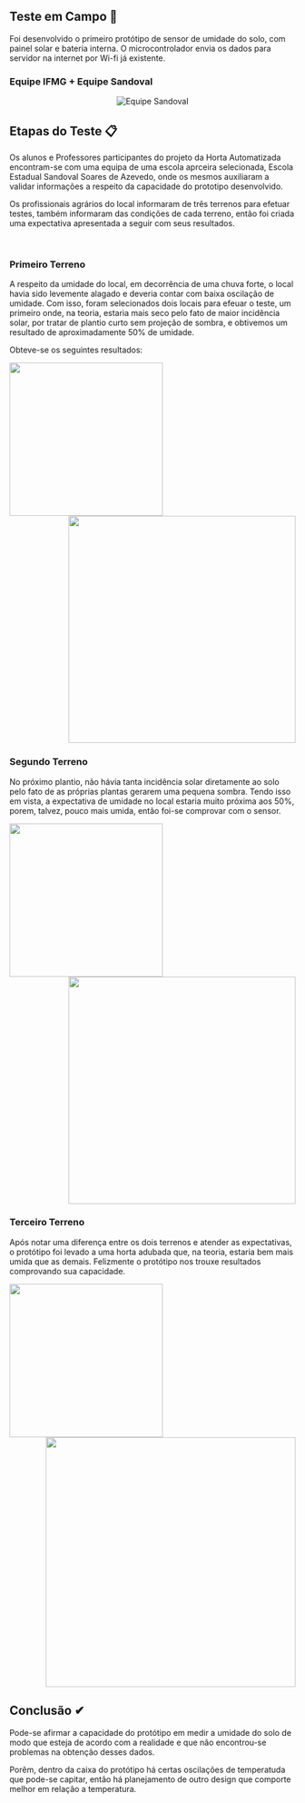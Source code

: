 ## Teste em Campo 🌾

Foi desenvolvido o primeiro protótipo de sensor de umidade do solo, com painel solar e bateria interna. O microcontrolador envia os dados para servidor na internet por Wi-fi já existente.
<br>

### Equipe IFMG + Equipe Sandoval
<div align="center">
  <img alt="Equipe Sandoval" src="https://lh3.googleusercontent.com/fife/AAbDypAhmxk5RkNFT2fK5NCX7sA-g17W6yXT842avIEd9Is9SfrEBo9cMwVSdX2X6qU_pJY4QD6rCpzyKpMRPwr-Kf0pstWUGQpFdwujZ9HUGsLEX1HB5T3IxwzSVVelCeuJBb-_N206ou0OFoAFvgJ2H-YFbKi3AyDTLL1CpH8hXPP7ZTWNAigwMBlZirZGbgZFerFPZ1m6Nmm7zQ8nocIN2vbTdN5OZsu7oc64jTIRjtDhQl0cccAyjRVzAVpe3BATULcg22kyrjiBhIXFFcFiFXrAP8RKHLnosU8WKkl8EcasjKsgDzuBmQxpI-bapCKmxtrOjslWUY-uesuV3AToOQGa2_05hr2P-tDy8iVxyOGDVqN7v34bFFBMTzW7NI5N9vFHS96AroNvmqxEGsoG1zwNua_fG7tWDOkrKHAkwHtL-ltccTYOi8dKZf0F7XLU6QysYrSLerxpdiHUrCHzNF0qTEz7unFmNXxYCvU5mSWoVspgRroQN4CSjiI33FkY7lZ2IJcSbmfBxDInCn5HFAQwJCBkgVwyTI-YOvHyrpQ71PZzv8ZECOPryF3CDhedLbQpULn3DilzswtSAbn7gFGSNHJIjFBgzGu4NVCxVA5M1O5-n3m_qXes0qMLzqkz_-LNA-emWd5X9unif5-lGGhX6z2r0RokEIYEoqp0D6BNNrSnaFGd2DXusmx_FulDTxYNr9-lP2HA2kNx932DBix5Q1bhXBYwkFnAC9Y4tiCSv7lxKZCjP6e1-jta-zK5KDsXpLl3sgV3_jh1GeggBCNiZ_1baVqQo-1cfNv8idNjlxRSnFhMS5vgFmxe6NR8ZCvPCdw_vg1Z7LiqMzhUen2pDSLnqd5jq83KWCCsvqRmSVE5cYt20g5WfSfF1GE79ntpZHX23Z-IDC3c-FaBS6uRou351yba4Ro19fCz6DU5Q1_IKDFK2BMJhbCVy7ij3MkvXukQbnnWAdkZ0xy4Tgc0ydTkJ5bDBs8rb_YQgv0ZAe0PQlQlXuOZSUy7Qc766m3jjqi0pfuIzseZcAZmicQqAMoV20eAyB9sF-Uwsa7FO-AyhALWv3JN1fSHqDqVCUEcSnXkgHvzhaI8XL3e7ng8a4v1jZ_Xx0g0d4yM_WWjZDvOyxLj-1W25IE_7ovEpmXkir7Psj4kcKf_fmM6c95dIhLpYdzzxAPUJbmrlQMZVhjresPovZFfS7NQesLXyJpEYlkwwEmRKGy8ywFf7hVygSGslpo_2D26kwN0E5Hg1fukYMmlDroex2UplikBf1ru90EQxihPsdgFpRyN7sGHBczUZBTKaf9s_1ftTnMSn_TzTgMiLn_IqsASA54R1juD3_T4hbtBVZblTGgXzaztPlhkao-2SQINL693tV9vhweng4_WEiWxLEL4CevLIb9bMr0z-mQhSHruVY5ci44aR45VJ9A6r_hWoDafkIWRP-MeuYg7qntxauAzToZpTraSTpbAkcca8QmuqfYygvEGAwnUZBebyhwHjc1gZsx4fvoYcKOG1P3XUMNwk4nGlFkNRzSf6jI1V4O1IVjnRykZMjkVMsFBvT2w9XHvXebms-eYo9IRudWEtKaEDaBgIg=w1920-h969" />
</div>

##

## Etapas do Teste 📋

Os alunos e Professores participantes do projeto da Horta Automatizada encontram-se com uma equipa de uma escola aprceira selecionada, Escola Estadual Sandoval Soares de Azevedo, onde os mesmos auxiliaram a validar informações a respeito da capacidade do prototipo desenvolvido.

Os profissionais agrários do local informaram de três terrenos para efetuar testes, também informaram das condições de cada terreno, então foi criada uma expectativa apresentada a seguir com seus resultados.

<br>

### Primeiro Terreno
A respeito da umidade do local, em decorrência de uma chuva forte, o local havia sido levemente alagado e deveria contar com baixa oscilação de umidade.
 Com isso, foram selecionados dois locais para efeuar o teste, um primeiro onde, na teoria, estaria mais seco pelo fato de maior incidência solar, por tratar de plantio curto sem projeção de sombra, e obtivemos um resultado de aproximadamente 50% de umidade.

Obteve-se os seguintes resultados:

<div style="display: inline-block">
  <img height= "270" src="https://lh3.googleusercontent.com/fife/AAbDypDLJhSsMTRCKJYtCGWyHyTIIWmqzWLS6_Hpj8Y2kzY3n51c34KEERuogLRvSJNAJViS6cLn-ugk97w38y9v3sj52-sZyDIHxeqxW6Dm0nYueVpQGHm1EMMa7jQABbRU2I-tCciscna13mqTAS0T37bP4zF30yUVphTasY6KO26BtM07iRBm4Pu4VfvrHq2xJMDLTIttUzcmK1fc8kx72dhzpiNyt5JYvpZk2heDtEZWGZtMXKRcf5XyQxNxHUxr2bVj3heI2PKFs5xup9tXJSfh99CzbplOWBKrHTNziZ47vSF2YuarwxCogBATAV6l2ovSio1N_uPDVPmsqlZvtfeVwoDcnXSrvl3zBem-xTtJiZfzu6Z638T5_NFqH7Ad1NM3qAsBpd97ex8ZvlfC8nLeQxEbkdMnexdfeo0wfT3QTsLHbuV7MZrK6lDfOlMz0WUoX1h0IqT9AAaL22gJXkVdI2bmH64Gq4BlW-OrzAgTx89EsMBFsZAtkrnikudPiTUJlx5RMJZrDbwjp3Bv6_j9u9Y7sbLFMhggMCnXOCPuR4hZbD7Wqjs0KyNkQjasVFmP3gQa1Do_EiId3ggInVRCDZCbbPR_SgP3-h7jd1EsSLHv6X6QrzChcX2N0E-pQGgZ_yZkskZ6vm1F090v6OGERY0CxsQwRmHAJli_CwK9ZlW7UC9y6PFACbuG71jaQ0p2_0QXNtJ75TKIoXrBvbvEmsw7S9jZGIKc78H3Nxuq9TmdFzDHLS218NkNtnZJ0dYYvyTxGrWaCt1h5Xbdbkh0bycIAT9kz1Z5D8UrobJ-_DhD2avI7ItGP2SgSFmJD3FzWBv1wCKM4hGFRutjPRnm3xYff5Ve6I0lofeA0bbG2h88Y1i1gbPMGyPBuPneVPIfI2Kwz2DHzjk7OYJtH2sTE0j2VM1H-LwhkUNtF4YUQNzFjPIvLMGdrsaaolDiROVcQ0SHvaNs4k3VTe3GUSryBJ6Z5rylUBuE-GLRe8hXQNsyL2f3sUssBH0cQFwUkoxm_i8mGRFb_4zQDlOyjSybiyA9fsAxqNh6Byr2_dcyCkWpEHZhufg5f3cJ6OesVA0BbRPNJiBNHWOG84a_t4uES7qaB1PmsgMx1V0lANOBan3Zk8P_m28uRZktPReyKmnbg2tpKJ_WYCRBMtxacVv28PtC4FJIMGLLCXAW71oXCScXxwrohW8OeRWvyiND5q0D2AsYZsKiRHirSfjb7Vle50UWXlXz07FnQ5ZC9xOu_o-v7b7m4Lxs05YLIUuciwYfq5aVzHCgxfdMkfEjp6J3e8oCB-Co36QHcJ2z_mE8fG3n4Y8IkJF10i8u0g6BV9xdLcnMqkxUidQl6BYL5JQnhdkokJUjvapyjZkl6GNT0Z0smcaGO1QUzT12znEDn1RPnNq2UVZ1wle6q2Vrb9yotjb5OS_KJBKPkcqF5nm610Nkhfca7lM8rBHYLyAZkhmNuppY3g-CW4snXQqSfYcBneMZivKlSSVVF3An5sBmhBxEy5_UjndajgB294Pf56PvN018RndN16_YbSqW1RAM1FFFGCHnyz8G_fcwzPau_NlUhu-1w_RUf7tgMCfWrA=w1920-h969"/>
  <img align="right" height= "400" src="https://lh3.googleusercontent.com/fife/AAbDypDQ8n5Fhn_YRgLSo2sqaNnNI7CU18j0N5QJTdr6aj9P5Duz24GyrQjyHsKi7q47LPAiQ9EkjNeufZ3i3UsyMGj11ToIZtLSubA0pdAGN3bTm7t82HKu9sLUpaEDFFNoyd754sB0k2MaRJ9rYSpT-Hi9QDoxlIN0vae1HiCudRc5f68BbQdwp1qEOHzFhOnUtET7yEC3-CQSI2qgyoFDkMTd33lyrtYgmgN-jC5nkHXZ87xIo8h_z7lfJfwFxlwJ3opRfiOyLExEQgOkNh5Ig6C8E0QEBkAuDWWc8xR9qVXJIu9p8sYAE0LuhGXwzEeyIGLEhy-UwnGvwmqcIaO-bnoW36hC8tIHaVlvl5xhiTKq1_fw3gpnJUDMrHryROg5MSbAL7SZ_UOBsFTOoV7RdzeyaS5LqguhXFLjItx83FB2WGRqViVA8VJqrH4qhuaDzjWD0pSPtobRzyYdi8v6FCO1sbh-Sju3SnlRcccgKWYZvj5mue4zZ8XZzEcxK_WwkVQLUONQjyDf7jbiYAko9nrYXn4BRqtFaZy7Lw5CpMGHyOKwqGNNlNkrsocObxpnbPznqdvbHIBWwToBAeiZP_c3SfGD6KzL1T5kNJfW9uOUip6VBSNpn3zF_9Toy1iHqU18hTJfbO4jc1mDdfEuiCoZcte8VeJP2vx9poKswDgu_C75Q0Ja4F9XV_MjoPaKyfePlhu5hrIu2e41MjCZdaAWvu_RoOz6i1IFImmsWPA6MLn17o_FpyVJB68pMqcr6SW4-JIbg7DD6Xw6AG2LV0DvWITvrpB-JeBvqFoLzP-p-auJpSt3IaFHKJkCrO2MVfLKkfiGVIJKaRQbHJ4JSE1CUvJ3fWtnHEvMjK-qg20eiTv3ZM8TNnAAORaUHQIte8sMIY6uxQ6lUAMyo15OcTyVsVYMHBb4liyC-UpRhpR05cPFWA0iWdOU7WOd-iz82Djent1QPPZY4S0LoR8ypgWWxJDI1NwPiLlhJTmdaSkXR167JtskRK7ZNpbfbYtdgpYoeIIM_fb7UjQU64dJCbaItpgzoawF3FnIA32JZxX-dcJRO645Uijkjv_J9C9FEbwFKKIBeJTWmu66UEOs4lQgDQ4Biw499wxuVdsmTKFnjcs9Hz0FLNE_gi-3EwM2AqDUCp9Eai9WYTw3E6u2gwORmH0opdQ2Aws8XY1duyFDsKKJl86OSCss78VrbiZ53jBbSAAbxXsPiIPrHhS5hgk1EKWCLjCyt3EReXqqoJ7uHBwZoNrs10l1D7dnQnqopPB-_zHzk5SBx0K7WwJ83YS2XGcd13Pq_qJYPJkq-EDscCG2pGbnV-zRAsmAhY23-TyGkHVxURtE6oTVZQRPF7iP_2_3nQgU05Ae1m2jR446ygRnshs0aMd7H0Yiu3-bkbpzscPaweTI2pAE2AxiwDjeeorJYSrmHNZaMmAW21-7HQHsyYkgHahbHrI-kBhoicUE0QpYK29uX2ulT2MkBsUEtwHtepdCRi5XVyKric_UqJZiKu3WPFx98ShiX53h0D5XslO0mS6eOo0sPR0kTd8toK6J28pRwvH1jUwysX9wtsXAQHar7Ih433Gge2mpMQ=w1395-h745"/>
</div>

<br>

### Segundo Terreno
No próximo plantio, não hávia tanta incidência solar diretamente ao solo pelo fato de as próprias plantas gerarem uma pequena sombra. Tendo isso em vista, a expectativa de umidade no local estaria muito próxima aos 50%, porem, talvez, pouco mais umida, então foi-se comprovar com o sensor.


<div style="display: inline-block">
 <img height= "270" src="https://lh3.googleusercontent.com/fife/AAbDypCMcxg5RwV6MW-EOn2rhGQ9jI72g1fagqbUUVAm_QD5QZCjeO08DBOrY6XrbLcB60g811OALiZXhYhThEXjUxGxM7CMjeZuI00X8HoMktpoGg9zh99zus5B8qf6FAc4c9BjxXwyk8gqL8fO3LCQDqaI6aE3l5TRYwZ6j3neTS0llfmYx0oRVKggx_IekX7xTjlrvAvGCdb0h3yRIrPMKCNkF660oNlQS7uIAhzWp6yWFl-7G5WkRmSaBdxPN-GBf23EKC6DvCtsZoDsF-NNcalYCxqFqsw2jUCXYClreu4W53w3wkWXUe63WUnox0GvYP_PmG9tDMYlEYoKip614gTkjYqS6xgA-ACO8YJHppi7qzn4XdgntuDs2avvbouhjMktrcSV_p6wEI_q0_AXJLQnCo_X0AC8ZHhbvPhIQvpsBMmnvnJeUleZrGnIoRymw5blDbSXVK0tw_N0Iwpmr-tZDuULjJSSW594qiGJmtqn9jArptqk6Z1T6ITGTmaffNRcfq1LXb2S7wSAH3WRVH7zHJgeZu046w5TQ6fpCNdEUIqhRjCHmkuqD54-y_Y2tjc20J0xUGPh17G0hS4QcLjIlGG2RnqUEP0Q_qdYU1hT_2eGNconDTifXfF8ROSY48t631tzCs7MLe5iPnUq9W6NCrJm0wsZo268MHMg-tmEE7qFFox3yXoiqzzM0Jybs2g8ZbZ7XayI5RcQN4bmI0Jd4Q6G0kwYT3WRpD3xhHR4dvNVlmIjQkpokCuPxV0-IYs-fVNErVR3m99AvG2XE2tkQnsMle8K2SRuokv8xD2aKdlVL48SQR3gIrmkKGXMjlvk9dy9iy-du_fgCGQ564AdzEXiWOBbZjmwzHsQRbJPw7kmFqpIJy0Ij-xaSgRit8yvfSWnR1Gt2AX8eJ1guYtsLPHVaZs_4OLQ7dHGXsSDbI9HOEitLsF1pdvXOcx0d27zC8FSoBhj5D7bWR5D2d7TD2tV6H9O9XTPYWYl9rDair96SxTiCfbjllXDfEF4efH7pkTr-YKOrdnKMEVDrpR3EPiDTApVsE8y5fSCyl9jOZe2zpm1q4l_0EYi-G_9-R_y7jjzmENR3pWi9VVa55EwW5HuTgwoAsUPoy-cea1bN9GxhoroAkXJFGoDu6QafcAqdLNan8HgnGIyBSKa7SpLrPGPga-Qp8cmTbRCx3cn4FCjvVlg_5wgSF_uVT7DoiUMOMGtIVhvliVmB2QHxzh5tx_ASTgPSq2ALLAWR-r8VQ2F2cxntQ-QJq7Th9YdSsxAhhUNpwbvBHXlPFO5O_KtC4_iVs8NxMObYGeQtlq3POEbsxbYSqm96Vbr5UA7N28Vf1FK_U87mk9zA0SSkz3quz_jJDJ_IaV8ruiaZykGHphvnlzls9q955o60ZQ9-mzIy1_WUegziZDlFoiPHDg5cnT4XAG0SlHH-Lo5AAMVCB6eqK9M-SOwgjsfuGry0RYPFwVy15UWmQoy_VOrQ-_ghvmMHkFbxyks0ULBGuqlLx_XURU2UeBN-idueVDsJq6CSV-DX7sh2nMkYJYAG-3ffEw6MJDRnwwDR8WejMxGoogh4-zh9mt0p4O7sXDhaw=w1920-h936"/>
 <img align="right" height= "400" src="https://lh3.googleusercontent.com/fife/AAbDypCmlmO-4MfMA_vwTjcioCaj6EQbHjBuOYyYJZnQr6mRA3sBdJfx0wwWL92v_UD07FosFqz3ig1df3xF3Rnga_kXOF-wCmEJHGPMKAzpyb-9a5yd-o-0uby8KR3JbR77x-ZrZmz5LHNNdz3NNWjYll28wuZ3Jcy0GB8CetsCvL5yz7TRZdOOx1Zr3N_OGrbplKgD-WtQY8T8U4uS7pMskzR_j6RsJEzAlNFn06ITb77k4jnImlX5vuK20oJtjIrrmnEa9MMZivyD_G5kORPpu5IiNrY_nlAfb0RKTIO7l0DrwmfmKXMKoMdX_nsqV5mPrgEil9wQbrvb-MZVUFa_DQ3RddIqmN1AMJkLROMeE7HPfVvr-g3Q1INcBQXNwOMNlXi9P64ImHqQBz8PMhea_q9_lw6vXtxxYpmYICnOS3t2fTmofkHLkgKwBiuhR4gT7-_rN_ULm1L5qGcw3hNXpuz-MUz8eWORTmzYj61s9-Wiz3_tUntUm445tqoNgUN-VstXE6ifCGIultViv9uCF65fi_3HUReXIaHWccxssioQDGakKaFc3fiLPiNgOgF4bzrGiZH79ZWc9MOfG-SZ8km2GQ6ntI3Bu3jgXUXLw3_U6o8tYYsZqksouLHiTYjcvUZdyTGqgeBbzasvHFWNEl6i0Nkry_7CFgPiLVZMIPv5cCCfok7QdBEyijWc9Gr7IHIDZyfLEZx-HiHpbFBpEI3XELnC0JiUI0V1hL7-tw_AqBc_yzeV4HuAC3NWkzFCL26HjY3wMmiOIrobgKmYyWnYHkszZNtpxJXkFVdJY96GLw55HKGaIggQjUETBunxNhbT40KNuFdmCAJYn0kjzLEpyjLUCJurGUcA_6Tb7KW_IQ1NTeQXMNrZEgUDuofc-Lle-MPyVeJmwJeliaKk9EiJs5NhoSo7pnOUIcmbP_bJgIclE6YD-1EfOW6PtKKLaYU9oZEx2vCQlvdRqbUhHRD7z2CbTNi8z9P-VuzLsK44aSoHNSsgRdSpMBidsGgUg6eij6uojCbrK8cuIMpmuHmfaXYK-o4hXTn4dXWhnpoKWyyTY8dve1dPS1r8DSksswnVVMNiZGqqmNy7KoiWF8Gv2PBF1MHHJ3Gsy6jr7f0xgRDJCzFiY28llgrfkqxLKcth5bK8w2t6BypJT0uiO3Vcyc3EAIMHw3dqg_iqeyHOEj8iyGG07X0NYRK3FXFX0dnL2BRaHbNsSZcomJwieot3p4-sciMlZrfyD0H1KEMb4JVUBZuxHVgFwIBqW9uWfAfrH9f7yotr7h7prE1jWTBKjQ2GXG3rP_2ExZSC6SD_sxYzhb-1elq_mP04sole8J5RNAiCwfLEXBrpbq1P3Ju5AwbGznRooRmeQmufCfk6u1qO-JW35MNOMTBmbZcD1YQo9S1O8c0McCImyfyy2WIXG3d-kfYVnzKXx7yOx0QaEkXzzPvGjVwfPqiGIMEgY5qohJl_s7GArte4uL5uVfEyC2xx6_rCtjWTap0My1UmtiAn6B0o9kirNZkc9m4OZjrB2vV4xMa3Mh-_aCjyEA0F65boWJyHG-z_bjAumBWRaILCqGfWju8-CxHx_Jhr8Q=w1920-h969"/>
</div>

<br>

### Terceiro Terreno

Após notar uma diferença entre os dois terrenos e atender as expectativas, o protótipo foi levado a uma horta adubada que, na teoria, estaria bem mais umida que as demais. Felizmente o protótipo nos trouxe resultados comprovando sua capacidade.

<div style="display: inline-block">
  <img height= "270" src="https://lh3.googleusercontent.com/fife/AAbDypDcIe_Omu01F6MfEaxeUJv4P9sHTIRzRUJKaS3LW2-m7dAa_8WMOjOVITUF3v7XDg3izUpPnFhBBBNkALqNLHtyH1_1-tawYCo9cFrRw63EsLMrotbbo5KgmtijRaGly4mYfjIdlZE5gsy7_o0R4ohtxJhEdj-mDqQt8U2Ir5ABVNXQICiiJqY7Nn5D4_aiCRQkXQepjbqa8NVId1SQyNP7pYfrm3eu48bWQE8VvUt-PjvT2GNFNVXOZt_-b0960NVQV3IojxElZOlDSQTKYxtzFQ8wqnMrYxNwCEc0AQ3co-p_9Uz6kAT0MO3QGy_A7n69IZ2wr3cQ8gBF3MGMZlG3jtYGsQW7mZmXZPq87Ow8-PjSMtpWUjkwnu0UMrvw-8E2zDyS5or3cuJl9zTHRo05fMqKh0QoTsA04FbP-K8q7HmlYLuE5BAObUhtnsqT16ztBtO5wr8gz4Mf5UtFgTSEkD7WetSF0K_-pNjERBcSN91fBLGud2UdTvg0lrKHK_ssiQfKuiAq36dUD7YKaUD4F--ytZf8f5OLVUnnw_HvqcsAYG0s-S9BCsB8Jf0AqhmmV6QGHQv6hLWFusYX60eYgAbWNt-DziI6l_YvbhF08cRMQV4l3WqRDXJEG4Qx_bS4UUz3lnJE03Hn01Ud-_AN_sPiFvNpvYvK18pOXXPpJO4kmqu78GQAu5Odq9IJs1nVVFf8pPxk_ydejkxhI62WfhvWeFx89R46QIaH63PImsgdP_82YHu29NZDA7D5BHc8L3UDztysOiwVskzyGOo19O34YEXeWDFMOjUtW_0mFJ3oGwon9mUSFFssPX6dbMBGN_egIAYFH3D5XhHks_Ia-711zbLal0YKL1Qti-Gr1qRrQwG9iq-F8RX8_UYQm9NcgEEpWAumpoY6jo4t3YQyGhCQdZxG_RY0NPFb72ocQuWdPX7zgUq_OUihQwq_NzSM5-4CX9d2BQbLM2iutucRgyF-tccNPdq6dSZUH4OJ_6UFUf-PvVEUYr6VTG4wOznS0GW6UESftWM6tVDEK48LeX2kqT8N-WiIvoggT2WFCJ_KAt1IAhc1P0SQqY_8DZQDJJQFf-nlVgJgFPqUhTi3D2hH7T28xvSKQQ5ZdqtoPgZjys7IGjnVnVCxtjhZ9wDMVlGZs8Zo7W8n85cgcbMn_W2JTLql1HVBiZPCH65egQ4PgKyD4Im8ojNfeo0q-kQ9pVbca8kD7WC0sKyrLOYgcBHDQiZk5Pa3MwUYinqDtVol3ibseaqHQjoyUITSb_NWB6gzT8jXbSqQgEjxlFe0s4cBd1jceSv6FqInr6cwJM_bDOYKr5ug44wQZ07gP93Fq2AcnxkaCnO2IYXMZPV0WxphF7XOXl_mdOT2ROSKOTHfn43Yn1Oad1ybkhc7CFE0DwHtUHIKz-i-0473ke4u9EwXEKvwbZTaanD_zQofPY15k5pAsGfzmilC8kk2yk2QSQEDHYBPlkhVKP7AzRNTKN01aMB0kbgjsEkaChKs03BV8tvJs_PPQ1dLneJmQL5vLROVG3IbOlDDQ7paa7UUneNbmvDEAHBkZ5GXKMFaGF2AjgXhoEmNmun3kO8Esg=w1920-h969"/>
  <img align="right" height="440" src="https://lh3.googleusercontent.com/fife/AAbDypD7CKPZJAg7PMcuCGL_lsf4piOcymA1l6xiqZkEbtjpp345sZADvlJPiK-OoIxUdgV4VLYCwiSWstyRieDj7GBh4mq_-7m6ql9ZdyopDw4uVn7WA9_4Z3ZyElxavt6YDYmoallnjUjGEZvcBaY8qE0GOAuJDxI_40QW6kkI21SEh1iDICr9UmlRGZBA-gOMWszx7IYkGy1gXgadZ8WzzFrgM2ZwX1ni5JdbJKWFMr0fURsR1eFOdNrZp5LDjfLZ214RHIgU6LQDS5vdcWKNcy5uCCD5N8Huq0BR9DoRr1AwiGoqjgK6Pk1efMg49uhp-s2n-809Mrwo84G_Sh-hxwB89tccGxf-zUT8AZXGGPs0IrzVlDzuC2TW_d7EFOPN4GLECcoxYmQcXdZrKhwn4bQmx9xA7g0146f89e44SVwLswuCbDf7KJNs_AdGC4n-04MCjmCa0kf4yVihA8FSlwWRhBlCcIFZd9YWjuklBGlJyAzWg_87yWXhgKSHJFiOLZDUI3nArlig6LtBbocM-4OynXgSyNxxcKbj4jp3GDXaamQ0LXLMneB32R1OZwMohcYoyIwrAcRXOUlPsS31uYI2LjnF4qv19c8nwGdW2EXrQ8PmmzwWA_4IiBnGj06ffBgbmtA0ps5Gwjvy3etK-0f4AdQa9eEXp0XYEgRsJrVYwmkYprx_a0DP8X2NE3xkv85SYk0pNi-1jcCp5hH96c1uzjCt-JMDP3LQkskWg6HChveifCL3TQnWuMa0GDvz6hN7AdhWjy-YwZ0jt1f5d9AoUjpWMHf372u64TlV_veL-htx1xCRedmk8YAWhIq2d8OMfW6CuA9Nx3-nnn6NVM2PIySxHYv3DMafOvp__F0nGlmAqdMV7-9l_8nf2X87JxZ1tkRiGH0pPfJF0yWoe7iFOa3vQIPyP8YCej9paXqvaD7Y6KLeFCycpNUzcnfse4h3u7nzd627p161C8LwXSSQKEN7NfghyBGnhHhCN83R68Mc7TPWpHX3aPpDd2iicDb4ELWusVrITUrp18WzKTMgIZ2Bx-rTBMd-LfYCXKpyTpRKCEYnuwqjDWds74EjL2IYWnmX3MleyrlBce0NwX1j7SXfZoyQcX-aRGFHsIKTyItEE2vnkXJLClaTXLgaqtWxqiJ6foS4kFFk9fdSl9-f5Ikd3_FuSm5cyqLSdBf1rzm6OfrsI5vx4mJSFdQ6mv-w4PnUXk4rZtZwBXtHGU3p-akPGSdX2_TXOn63ROmSyHqHGm2Lzjxg-FhLuVfRSU4bBMpptyiENJtlGmiCmEOpYy4ZDBTfbRbP_EM2s0qPHQTxYe9S90jDf6Su62SgDQd5Ho0Q6dqlG0ZTgxDECQk8sWn9TVYMCt_gGCq2wPEsCewZ_Kv77FgPnc7vRbI1ObBzxHMHdiG4BRVQNrMYRmQS72Zqdgbs0NcWfrhPUOS49G6jk63GqD0OvOzokMxBlix9-aaqnDt3_nUyKqd-h40z0x2nIRbT7S6wDWChPkJTtwEsbKWh6xtPoC-hP2jZtdD27Y4xVRSlsj02rwgodhpPOgrB-PSEi4M1wPYKb522ye0MY7shBhxsvSXP4tYYTQ=w1920-h969"/>
</div>

##

## Conclusão ✔

Pode-se afirmar a capacidade do protótipo em medir a umidade do solo de modo que esteja de acordo com a realidade e que não encontrou-se problemas na obtenção desses dados.

Porêm, dentro da caixa do protótipo há certas oscilações de temperatuda que pode-se capitar, então há planejamento de outro design que comporte melhor em relação a temperatura.